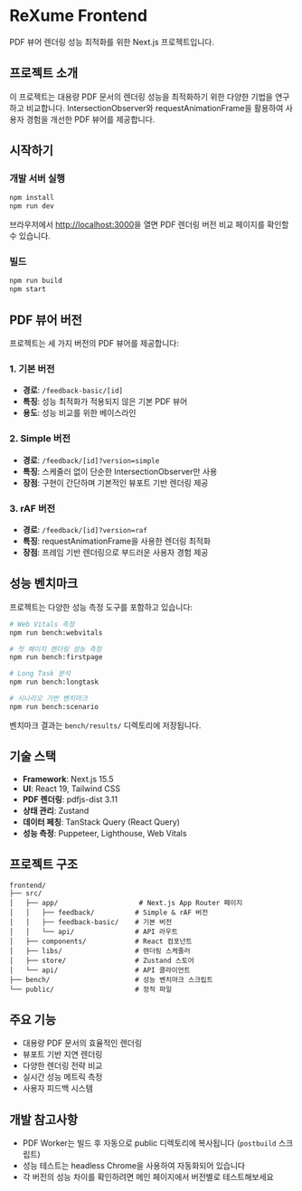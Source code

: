 # ReXume Frontend

PDF 뷰어 렌더링 성능 최적화를 위한 Next.js 프로젝트입니다.

## 프로젝트 소개

이 프로젝트는 대용량 PDF 문서의 렌더링 성능을 최적화하기 위한 다양한 기법을 연구하고 비교합니다.
IntersectionObserver와 requestAnimationFrame을 활용하여 사용자 경험을 개선한 PDF 뷰어를 제공합니다.

## 시작하기

### 개발 서버 실행

```bash
npm install
npm run dev
```

브라우저에서 [http://localhost:3000](http://localhost:3000)을 열면 PDF 렌더링 버전 비교 페이지를 확인할 수 있습니다.

### 빌드

```bash
npm run build
npm start
```

## PDF 뷰어 버전

프로젝트는 세 가지 버전의 PDF 뷰어를 제공합니다:

### 1. 기본 버전
- **경로**: `/feedback-basic/[id]`
- **특징**: 성능 최적화가 적용되지 않은 기본 PDF 뷰어
- **용도**: 성능 비교를 위한 베이스라인

### 2. Simple 버전
- **경로**: `/feedback/[id]?version=simple`
- **특징**: 스케줄러 없이 단순한 IntersectionObserver만 사용
- **장점**: 구현이 간단하며 기본적인 뷰포트 기반 렌더링 제공

### 3. rAF 버전
- **경로**: `/feedback/[id]?version=raf`
- **특징**: requestAnimationFrame을 사용한 렌더링 최적화
- **장점**: 프레임 기반 렌더링으로 부드러운 사용자 경험 제공

## 성능 벤치마크

프로젝트는 다양한 성능 측정 도구를 포함하고 있습니다:

```bash
# Web Vitals 측정
npm run bench:webvitals

# 첫 페이지 렌더링 성능 측정
npm run bench:firstpage

# Long Task 분석
npm run bench:longtask

# 시나리오 기반 벤치마크
npm run bench:scenario
```

벤치마크 결과는 `bench/results/` 디렉토리에 저장됩니다.

## 기술 스택

- **Framework**: Next.js 15.5
- **UI**: React 19, Tailwind CSS
- **PDF 렌더링**: pdfjs-dist 3.11
- **상태 관리**: Zustand
- **데이터 페칭**: TanStack Query (React Query)
- **성능 측정**: Puppeteer, Lighthouse, Web Vitals

## 프로젝트 구조

```
frontend/
├── src/
│   ├── app/                    # Next.js App Router 페이지
│   │   ├── feedback/          # Simple & rAF 버전
│   │   ├── feedback-basic/    # 기본 버전
│   │   └── api/               # API 라우트
│   ├── components/            # React 컴포넌트
│   ├── libs/                  # 렌더링 스케줄러
│   ├── store/                 # Zustand 스토어
│   └── api/                   # API 클라이언트
├── bench/                     # 성능 벤치마크 스크립트
└── public/                    # 정적 파일
```

## 주요 기능

- 대용량 PDF 문서의 효율적인 렌더링
- 뷰포트 기반 지연 렌더링
- 다양한 렌더링 전략 비교
- 실시간 성능 메트릭 측정
- 사용자 피드백 시스템

## 개발 참고사항

- PDF Worker는 빌드 후 자동으로 public 디렉토리에 복사됩니다 (`postbuild` 스크립트)
- 성능 테스트는 headless Chrome을 사용하여 자동화되어 있습니다
- 각 버전의 성능 차이를 확인하려면 메인 페이지에서 버전별로 테스트해보세요

